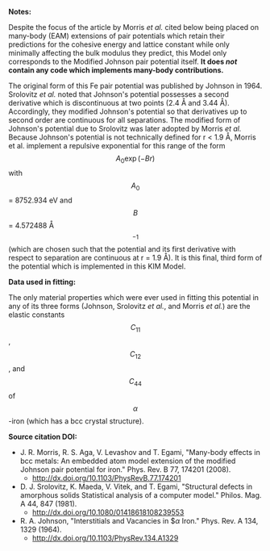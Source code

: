 **Notes:**

Despite the focus of the article by Morris *et al.* cited below being placed on many-body (EAM) extensions of pair potentials which retain their predictions for the cohesive energy and lattice constant while only minimally affecting the bulk modulus they predict, this Model only corresponds to the Modified Johnson pair potential itself.  **It does *not* contain any code which implements many-body contributions.**

The original form of this Fe pair potential was published by Johnson in 1964.  Srolovitz *et al.* noted that Johnson's potential possesses a second derivative which is discontinuous at two points (2.4 Å and 3.44 Å).  Accordingly, they modified Johnson's potential so that derivatives up to second order are continuous for all separations.  The modified form of Johnson's potential due to Srolovitz was later adopted by Morris *et al.*  Because Johnson's potential is not technically defined for r < 1.9 Å, Morris et al. implement a repulsive exponential for this range of the form $$A_0 \exp(-Br)$$ with $$A_0$$ = 8752.934 eV and $$B$$ = 4.572488 Å$$^{-1}$$  (which are chosen such that the potential and its first derivative with respect to separation are continuous at r = 1.9 Å).  It is this final, third form of the potential which is implemented in this KIM Model.

**Data used in fitting:**

The only material properties which were ever used in fitting this potential in any of its three forms (Johnson, Srolovitz *et al.*, and Morris *et al.*) are the elastic constants $$C_{11}$$, $$C_{12}$$, and $$C_{44}$$ of $$\alpha$$-iron (which has a bcc crystal structure).

**Source citation DOI:**

* J. R. Morris, R. S. Aga, V. Levashov and T. Egami, "Many-body effects in bcc metals: An embedded atom model extension of the modified Johnson pair potential for iron."  Phys. Rev. B 77, 174201 (2008).
    - http://dx.doi.org/10.1103/PhysRevB.77.174201
* D. J. Srolovitz, K. Maeda, V. Vitek, and T. Egami, "Structural defects in amorphous solids Statistical analysis of a computer model."  Philos. Mag. A 44, 847 (1981).
    - http://dx.doi.org/10.1080/01418618108239553
* R. A. Johnson, "Interstitials and Vacancies in $$\alpha$ Iron." Phys. Rev. A 134, 1329 (1964).
    - http://dx.doi.org/10.1103/PhysRev.134.A1329
